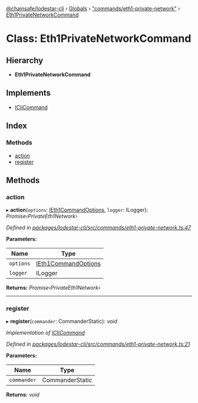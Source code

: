 [@chainsafe/lodestar-cli](../README.md) › [Globals](../globals.md) › ["commands/eth1-private-network"](../modules/_commands_eth1_private_network_.md) › [Eth1PrivateNetworkCommand](_commands_eth1_private_network_.eth1privatenetworkcommand.md)

# Class: Eth1PrivateNetworkCommand

## Hierarchy

* **Eth1PrivateNetworkCommand**

## Implements

* [ICliCommand](../interfaces/_commands_interface_.iclicommand.md)

## Index

### Methods

* [action](_commands_eth1_private_network_.eth1privatenetworkcommand.md#action)
* [register](_commands_eth1_private_network_.eth1privatenetworkcommand.md#register)

## Methods

###  action

▸ **action**(`options`: [IEth1CommandOptions](../interfaces/_commands_eth1_private_network_.ieth1commandoptions.md), `logger`: ILogger): *Promise‹PrivateEth1Network›*

*Defined in [packages/lodestar-cli/src/commands/eth1-private-network.ts:47](https://github.com/ChainSafe/lodestar/blob/2bf6badbe/packages/lodestar-cli/src/commands/eth1-private-network.ts#L47)*

**Parameters:**

Name | Type |
------ | ------ |
`options` | [IEth1CommandOptions](../interfaces/_commands_eth1_private_network_.ieth1commandoptions.md) |
`logger` | ILogger |

**Returns:** *Promise‹PrivateEth1Network›*

___

###  register

▸ **register**(`commander`: CommanderStatic): *void*

*Implementation of [ICliCommand](../interfaces/_commands_interface_.iclicommand.md)*

*Defined in [packages/lodestar-cli/src/commands/eth1-private-network.ts:21](https://github.com/ChainSafe/lodestar/blob/2bf6badbe/packages/lodestar-cli/src/commands/eth1-private-network.ts#L21)*

**Parameters:**

Name | Type |
------ | ------ |
`commander` | CommanderStatic |

**Returns:** *void*

